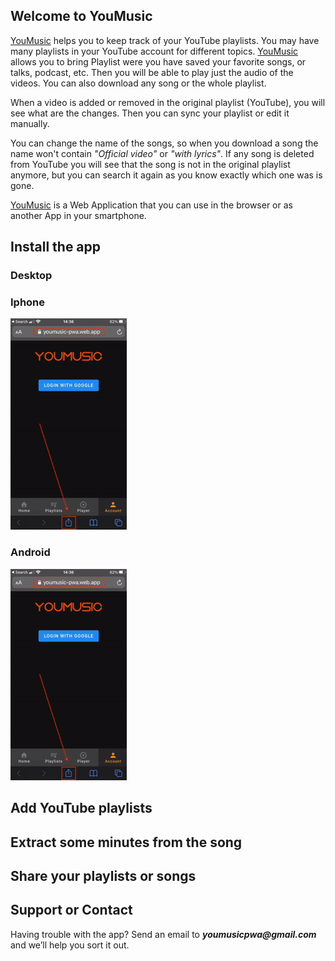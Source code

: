 ## Welcome to YouMusic

[YouMusic](https://youmusic-pwa.web.app) helps you to keep track of your YouTube playlists. 
You may have many playlists in your YouTube account for different topics. [YouMusic](https://youmusic-pwa.web.app) allows you to bring Playlist were you have saved your favorite songs, or talks, podcast, etc. Then you will be able to play just the audio of the videos. You can also download any song or the whole playlist.

When a video is added or removed in the original playlist (YouTube), you will see what are the changes. Then you can sync your playlist or edit it manually.

You can change the name of the songs, so when you download a song the name won't contain _"Official video"_ or _"with lyrics"_.
If any song is deleted from YouTube you will see that the song is not in the original playlist anymore, but you can search it again as you know exactly which one was is gone.


[YouMusic](https://youmusic-pwa.web.app) is a Web Application that you can use in the browser or as another App in your smartphone.


## Install the app

### Desktop


### Iphone
![](installIphone.gif)

### Android
![](installIphone.gif)

## Add YouTube playlists

## Extract some minutes from the song

## Share your playlists or songs



## Support or Contact

Having trouble with the app? Send an email to **_youmusicpwa@gmail.com_** and we’ll help you sort it out.
